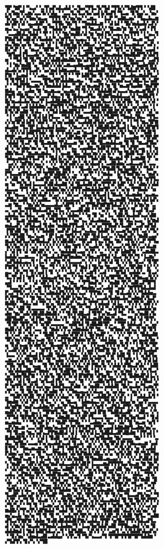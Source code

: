▜▛▝▇▛▐▝▚▃▞▝▃▜▚▟▚▟▃▟▟▝▃▜▄▞▜▜▃▜▞▜▟▝▜▜▞▞▜▟▇▜▜▝▝▟▉▞▄▜▅▞▛▃▆▞▃▃▜▞▞▟▄▝▝▃▃▜▃▜▃▞▙▞▄▟▐▞▙▟▜▝▜▃▄▝▊▜▄▞▃▝▅▞▜▞▄▞▚▞▞▜▅▞▅▃▄▝▜▜▜▝▛▞▅▞▅▞▝▃▆▃▝▝▐▃▛▝▚▟▇▃▅▞▝▜▄▃▙▃▆▟▞▟▛▞▟▝▄▃▟▟▛▝▄▝▜▜▙▝▇▞▜▝▝▜▅▟▟▃▆▝▝▟▐▟▝▝█▞▅▟▄▟▞▃▛▞▅▃▚▃▚▃▄▞▚▃▙▝▉▝▜▟▟▞▛▝▅▟▇▝▜▝▆▃▟▞▞▝▇▃▆▞▆▝▆▝▞▃▟▝▐▜▝▃▃▟▉▟▃▜▟▟▝▝▛▝▐▝▞▝▇▞▅▟▉▞▟▝▆▝▅▟▐▜▞▃▄▃▚▃▜▜▜▝▐▝▄▃▜▛▇▟▜▟▚▟▊▟▚▜▄▟▟▞▚▞▆▜▜▃▚▃▄▃▜▝▆▝▞▝▅▝▅▟▝▞▞▝▅▃▅▝▜▃▞▟▃▜▅▞▄▞▙▝▅▃▆▝▟▝▐▝▉▟▅▜▄▜▞▟▇▃▞▝▞▜▙▞▜▃▚▜▃▃▅▟▃▞▚▟▚▝▉▞▚▛▐▝▄▝▅▃▞▝▇▛▇▝▚▃▚▜▛▛▐▝▃▟▉▝▇▜▚▃▞▝▇▜▝▃▚▜▅▟▝▃▄▟▝▝▇▜▄▟▐▜▃▃▟▞▚▝▆▃▞▝▇▜▝▞▃▜▃▟▛▜▚▃▄▜▙▃▅▟▄▜▅▟█▟▛▜▞▟▟▜▅▝▝▜▟▝█▝▉▞▜▃▛▞▟▟▉▟▆▟▇▞▆▞▄▛▇▜▛▝▛▞▞▞▟▝▐▝▆▞▃▃▛▝▃▟▜▝▐▝▆▞▅▟█▝▄▝▜▟▛▞▞▟▞▃▆▃▄▟▆▃▄▟▊▟▝▜▅▟▟▝▛▜▙▞▛▜▄▟▅▜▛▞▟▃▟▞▄▜▜▜▃▟▚▝▄▞▅▟▐▟▆▃▄▟▃▝▝▜▟▃▙▟▊▝▉▛▇▜▃▜▟▃▛▞▚▜▞▜▚▛▇▝▐▃▅▟▝▝▞▃▅▃▝▜▝▝▄▜▝▝▝▛▐▟▉▜▅▝▉▝▉▟▟▝▚▟▃▟▅▃▆▟▟▜▃▞▜▝▊▜▜▟▐▝▃▃▃▝█▜▅▜▛▟▟▟▇▃▅▃▝▝▊▃▆▞▝▞▅▃▅▟▚▃▞▟█▃▜▃▚▟▛▞▝▝▜▟▜▜▙▃▆▞▚▜▅▟▟▟▐▟▃▝▚▟▚▞▅▃▅▟▜▝▆▝█▝▅▃▆▜▄▟▆▝▆▟▜▛▇▟▄▝▃▝▃▟▅▝▇▝▅▃▆▃▄▝▄▃▆▞▜▝▊▞▞▞▜▟▟▟▊▟▚▃▃▞▅▃▅▃▆▜▙▛▐▛▇▜▝▜▙▜▄▃▚▞▃▃▛▟▄▃▜▝█▝█▟▄▃▟▜▄▝▉▟▇▜▅▟▟▃▃▞▟▝▅▟█▟▜▝█▞▅▃▟▃▙▞▙▃▞▛▐▃▟▟█▟▇▟▚▜▝▞▃▞▄▃▅▞▙▃▞▞▟▞▟▜▙▝▅▝▃▞▞▟▝▟▚▟▄▞▃▟▐▟▟▟▆▞▃▛▇▜▜▝▞▜▅▃▆▟▐▜▟▟▜▟▇▃▚▝▛▟▞▝▄▞▄▟▅▝▐▝▊▜▞▟▚▟▇▝▊▟▃▝▝▞▜▟▐▟▇▟█▜▟▝▃▃▟▜▟▞▛▟█▟▛▟▚▜▛▝▟▞▞▝▟▝▄▝▐▝▃▟█▝▟▝▊▟▐▟▐▜▃▃▝▜▟▝▞▟▇▃▄▝▇▟▝▞▜▟▛▜▝▜▅▟▃▜▙▃▝▜▜▃▞▞▅▜▛▟▐▟▜▝▟▟▜▝▚▞▅▞▄▟█▞▚▃▟▟▊▟▜▟▞▃▅▞▟▞▄▝▐▝▜▝▆▃▜▛▇▟▃▟▅▝▜▃▜▛▐▃▙▃▙▟▐▃▙▃▝▞▆▃▞▃▚▜▝▟█▟▉▟▅▜▃▟▐▝▆▞▟▞▟▛▇▜▚▝▛▞▞▟▐▟█▜▜▟▞▝▉▝▛▜▚▟▞▃▆▝▅▃▟▝▚▞▛▝▞▃▚▜▞▝▇▞▞▝▜▟▊▜▛▜▛▃▆▃▟▃▞▟▐▞▟▞▛▝▞▃▞▟▛▟▆▞▛▃▟▛▐▟▅▜▛▜▅▝▐▃▄▟▆▝▚▜▛▟▛▝▟▟▟▝▊▃▛▝█▝█▃▆▟▅▝▛▟▃▃▅▝▇▝▄▜▙▝█▃▅▟▟▃▅▝█▝▊▝▆▃▟▜▙▞▟▝▞▜▞▟▅▞▅▞▄▝▅▝▄▜▄▜▜▝▚▃▝▃▄▟▇▃▜▟▉▜▚▟▄▝▜▝▟▜▛▃▄▝▜▝▅▟▇▞▆▃▛▝▆▃▆▃▆▟▃▝▐▝▄▃▆▝█▃▝▟▄▞▅▞▞▃▜▞▞▝▇▝█▟▊▜▃▛▐▞▞▟▜▟▄▃▅▟▟▜▜▃▛▜▝▝█▟▐▞▃▜▛▞▜▜▜▝▜▟▞▟▉▝▆▃▆▟▝▛▐▃▆▟▇▝▛▝▄▝▃▞▞▝▆▛▇▞▄▃▚▝▝▞▞▝▛▟▚▟▛▞▃▜▞▟▄▟▚▝▃▟▉▟▅▞▃▟▃▃▅▜▝▃▃▃▛▞▝▞▜▝▞▝▞▜▚▝▅▟▆▞▜▟█▝▝▝█▃▟▞▃▞▞▛▇▟▊▜▄▜▄▟█▞▞▝▜▟▞▝▛▜▃▃▆▜▜▟▃▞▛▝▇▜▛▟█▟▛▞▝▃▝▞▄▞▛▝▐▝▆▟▄▝▐▞▜▜▅▛▇▞▃▝▅▟▚▞▝▟█▝▄▝▊▝▐▃▆▜▛▃▜▜▞▜▞▞▛▃▃▟▃▝▆▃▞▃▟▃▃▝▉▝▆▃▜▝▇▝▆▜▜▃▅▝▅▝▜▞▙▟▐▃▃▃▛▟▊▟▄▟▇▝▟▝█▃▙▟▊▟▚▞▛▜▚▛▐▟▛▝▟▞▝▟▆▞▞▟▟▟▃▃▄▝▛▜▝▟▅▝▃▜▟▟▇▞▅▞▞▟▜▜▚▟▆▟▟▟▆▜▛▃▞▞▚▞▅▝▛▜▙▟▞▝▅▞▛▝▅▃▃▝▞▟▞▟▄▛▐▞▃▞▝▝▟▞▃▞▝▟▄▞▙▜▃▟▐▝▇▃▙▝▟▃▅▟▅▝▄▃▅▃▟▜▙▞▄▟▉▝▊▞▄▟▇▃▝▜▞▞▟▃▟▃▄▜▝▝▉▝▅▜▟▝▆▃▅▟█▝▅▟▆▞▟▟▐▟▚▃▆▝▇▃▝▝▆▞▟▞▅▃▃▃▟▃▞▟▛▜▝▝▄▞▛▜▙▛▇▛▇▜▟▃▛▞▞▝▐▞▆▞▅▝▃▃▝▃▄▜▃▜▜▜▙▟▃▟▜▃▜▜▃▝▛▃▃▟▊▟▉▝▝▝▚▞▛▝▄▝▇▜▞▝▊▃▟▝▊▃▛▃▙▟▃▜▃▜▟▃▝▃▅▝▛▟▇▝▞▝▟▟▅▞▝▝▅▝▉▝▅▝▐▃▝▟▉▞▙▃▙▟▚▃▞▟▇▜▞▝▜▃▆▝▟▟█▃▝▞▝▜▟▜▜▜▝▝▅▞▚▃▝▟▃▟▅▟▃▝▆▝▇▝▟▃▚▃▄▝▐▞▆▟▅▟▃▟▚▝▟▜▟▃▟▝▊▟▅▝▅▟▇▟▜▜▃▟▝▞▚▞▄▞▜▜▙▟▚▜▃▟▛▝▃▟▚▟▜▟▐▜▛▟▉▝▇▝▜▝▞▜▟▟▇▝▄▟▚▛▐▟▃▞▚▃▙▃▜▟▟▛▐▞▃▃▅▜▄▜▜▝▃▞▞▜▞▞▞▜▜▟█▝▅▃▚▃▅▝▐▛▐▃▆▝▇▜▞▃▚▜▛▝▉▟▐▃▞▃▝▞▆▟▚▟▚▝▆▟▊▃▄▞▆▃▙▜▟▜▃▞▆▜▙▟▃▛▐▞▞▟▉▟▉▞▝▜▛▃▛▜▚▃▜▜▄▝▇▞▝▜▜▞▞▃▛▝▛▜▄▜▞▞▙▞▚▜▝▃▚▝▝▞▞▞▝▞▝▟▅▝▇▜▝▞▚▃▟▞▚▝▉▞▃▃▞▞▜▞▛▞▃▞▟▃▆▞▝▟▐▜▝▟▝▟▛▟▛▞▚▝▃▝▅▟▟▟▊▃▄▞▚▜▚▝▃▝▝▞▚▛▐▟▆▛▇▝▝▃▆▟█▃▙▟▟▞▃▃▆▃▃▝▐▞▜▃▟▃▙▛▇▜▅▟▅▞▚▜▅▃▆▜▜▟▝▟▃▞▜▞▛▞▜▝▐▃▆▞▚▟▜▟▟▃▄▃▜▝▐▃▜▝▃▛▇▝▚▜▃▃▃▞▚▝▞▝▐▞▜▞▟▝█▝▞▞▙▝▉▃▞▝▊▜▛▛▇▜▟▝▞▝▞▝▟▝▇▃▝▜▝▝▟▞▟▝▜▝▆▟▐▝█▞▆▝▇▃▄▞▙▞▃▜▛▟▇▝▐▞▝▞▄▃▝▟▚▞▜▝▊▞▄▟▐▝▊▝▞▝▝▃▙▞▃▜▝▃▆▜▝▃▟▝▝▝▇▜▟▝▄▟▟▞▃▝▊▃▞▜▃▜▚▟▐▝▆▜▝▝▟▟▄▃▅▜▄▜▃▝▞▝▇▝▆▜▅▝▐▞▅▜▛▜▙▞▙▞▟▜▅▃▄▜▞▞▄▟▝▝▝▝▄▝▝▟▝▟▛▞▜▝▅▝▝▞▆▃▝▝▛▜▅▟▚▞▝▝▅▟▇▝▛▞▚▟▊▃▛▜▛▜▝▜▃▃▜▞▃▟▝▃▆▝▛▛▐▞▅▝▆▟▄▜▅▜▅▟▆▞▃▞▃▟▟▝▚▟▞▝▇▜▜▜▟▃▙▟▛▃▞▜▜▞▃▞▞▃▜▃▚▟▆▟▟▜▞▞▟▃▚▃▞▝▛▛▇▞▃▝▊▝▊▟▃▟▞▞▞▜▟▟▅▃▛▞▛▜▅▞▝▝▇▝▇▃▚▃▚▞▙▜▟▛▐▞▆▞▅▃▚▝▃▃▟▞▙▟▆▃▙▞▚▟▆▟▚▜▃▛▇▟█▞▝▜▟▃▚▟▝▜▚▞▄▝▉▟▞▃▛▝▅▃▙▝▛▜▚▟▄▟▝▟▐▃▝▝▛▞▛▞▚▟▛▞▞▞▅▞▝▟▉▝▊▃▃▃▃▝▛▟▚▝▃▞▚▜▙▝▚▝▜▃▟▞▟▝▚▞▟▜▜▞▚▟▝▃▙▟▟▞▅▟▅▝▆▞▚▟▞▟▉▟▉▟▇▟▊▞▝▝▉▞▛▟█▃▟▝▉▜▚▞▆▃▟▝▜▃▝▝▚▞▅▟▊▞▙▟█▜▙▟▛▃▝▟▐▜▅▝▇▞▟▃▚▜▝▝▊▞▟▜▟▃▆▟▛▟▇▞▚▟▅▃▝▜▟▝▟▝▉▜▚▝▊▜▛▝█▜▚▞▜▝▅▜▛▃▃▃▃▝▚▟█▜▟▝▊▟█▟▉▜▛▃▝▝▜▛▐▟▟▃▟▝▃▝▄▞▆▟▊▞▟▝▟▜▝▃▃▝▊▝▆▟▞▞▛▃▚▟▆▟▟▞▛▝▇▃▝▝▆▜▅▟▚▟▚▃▜▝█▝▉▜▜▝▞▃▛▝▃▜▞▃▝▝█▟█▝▄▃▙▞▟▜▛▟▐▝█▞▅▟▛▝▃▝▝▞▞▝▛▝▚▝█▟▄▟▇▜▛▞▅▞▞▛▇▃▚▃▅▝▉▞▞▃▛▛▇▟▜▟▅▞▆▜▞▝▟▟▐▟▄▝▃▝▉▝▄▞▄▃▙▜▅▝▄▝▊▟▚▃▄▜▞▟▅▜▞▝█▃▄▟▜▞▃▟▞▝▄▝▐▜▚▃▄▜▜▜▚▞▙▜▝▝▐▝▊▜▞▜▛▞▃▟▛▞▟▜▝▃▝▝▆▜▜▝▃▜▚▝▝▃▝▟▐▝▄▟▐▜▅▛▇▝▇▝▃▝▚▞▙▟▜▜▃▟▄▛▐▃▃▝▞▞▚▟▄▟▐▜▃▟▊▝█▟▅▝▇▟▃▝▟▞▛▃▚▃▄▜▚▛▐▟█▝▊▝▐▝▄▜▟▜▄▃▆▃▞▞▄▜▙▞▛▟▞▝█▝▚▟▅▝▞▟▄▞▟▜▚▜▞▜▚▞▄▞▚▝▐▝█▜▞▝▄▝▛▟▐▟▞▜▙▝▇▜▄▝▚▃▄▝▉▝▛▞▙▜▟▟▝▞▟▃▚▛▐▜▙▞▙▝▞▟▟▞▟▜▙▃▛▟▞▝▐▟▉▝▟▞▟▟▄▟█▃▛▜▅▟▞▝▜▝▊▟█▜▅▝▚▜▙▝▐▟▝▝▄▃▚▞▚▞▅▟▝▞▝▞▚▜▃▞▚▞▜▟▅▜▙▛▇▝▝▞▟▞▙▝█▞▛▜▞▟▐▛▇▛▇▝▟▜▅▜▃▝▞▞▜▝█▟▇▟▛▟▐▃▚▜▜▞▝▟▐▝▊▃▟▝▅▜▃▟▐▜▞▝▚▃▞▝▇▝▝▞▃▟█▞▆▜▜▃▟▜▚▃▝▃▚▜▙▟▝▞▛▝▆▜▜▞▚▟▚▜▃▞▄▃▜▟▟▜▃▃▛▟▆▝▄▝▅▟▉▃▚▟▟▟▊▝█▞▄▃▙▞▜▃▅▞▛▞▛▝▃▝▊▝█▞▆▝▝▟▚▟▆▝▛▝▞▜▅▃▄▃▞▞▟▃▄▝▄▝▄▞▟▃▝▝▅▞▞▝▝▃▜▝▃▝▜▟▛▞▛▟▊▝▛▟▐▜▛▞▞▟▄▞▚▝▉▟▚▜▝▃▟▟█▟▚▞▞▟▚▝▐▝▚▟▟▃▙▜▝▜▅▟▆▝▞▟▝▟▜▝▊▜▃▝▞▝▄▝▇▃▄▝▐▟▅▟▄▃▚▞▜▞▛▃▜▟▄▞▅▝▄▞▛▃▃▃▟▞▆▛▇▝▅▟▚▃▟▟▆▞▛▃▙▞▛▝▆▟▄▟▜▃▞▞▆▜▝▃▟▜▟▃▛▜▚▝▉▜▃▞▚▜▅▟▛▞▚▝▇▝▄▃▚▝▜▛▇▜▃▜▅▝█▃▙▝▆▞▄▟▐▛▇▝▜▟▉▟▃▟▛▝▝▟▉▃▝▞▚▞▛▜▟▝▉▛▇▜▞▟▞▜▄▃▝▟▆▟▊▃▝▞▟▛▐▜▃▃▃▜▃▃▝▜▟▜▄▜▅▜▄▟▝▝▊▟▅▃▅▟▄▝▝▝▜▞▅▛▐▞▝▝▇▟▛▝▛▜▙▝▝▝▃▟▅▞▃▜▄▞▝▟▞▝█▝▅▃▅▝▅▜▝▃▛▞▆▃▆▝▃▃▚▟▛▟▅▞▅▃▙▟▚▜▚▜▜▟▜▃▛▜▛▃▄▟▐▟▇▟▇▜▃▟▆▞▅▞▃▝▜▝▉▃▆▝▆▃▚▟▚▃▛▛▇▟▉▟▝▟▐▝▛▞▛▟▐▃▜▟█▟▃▟▛▟█▟▆▝▐▜▚▟▐▝█▟▇▟▉▜▞▝▞▝▞▟▐▝▉▟▊▝▄▞▟▟▃▝▛▞▄▞▆▜▙▟▅▝▇▞▃▃▃▝▇▞▝▝▝▝▃▟▃▝▆▜▙▞▃▃▄▜▚▞▄▃▟▟▚▃▟▝▊▃▙▝▚▞▞▝▄▜▄▜▛▟▐▛▐▜▙▃▄▃▆▝▄▟▊▜▜▞▝▜▅▃▅▃▆▃▜▝▐▃▛▜▝▟▇▜▚▞▄▜▚▞▞▞▃▜▃▞▚▜▞▟▚▝▅▝▛▃▟▟▛▟▅▞▃▞▅▞▃▝█▝▚▃▞▛▇▟▅▝▟▞▙▛▇▟▞▟█▃▚▞▄▝▅▜▞▟▊▝▛▞▜▟▞▜▅▝▆▜▅▟▚▃▆▝▐▝▛▃▙▝▟▞▞▞▟▞▆▟█▝▊▜▅▟▉▃▅▃▄▞▞▝▝▞▞▃▛▟▉▟▐▟▚▝▆▟▛▃▝▟▛▞▟▜▄▞▆▟▚▟▃▃▟▟▞▟▊▛▐▃▃▃▆▟▜▜▜▜▄▞▙▃▆▝▇▝▇▞▚▞▝▟▞▟▛▜▞▟▇▞▙▝█▃▆▃▚▟▇▛▐▝▊▞▚▞▄▜▄▝▉▃▞▟▉▝▆▞▝▜▜▃▟▛▐▜▃▟▃▝▄▛▇▟▃▜▛▞▚▟▟▛▇▃▆▞▜▃▝▞▃▟▉▝▝▝▉▝▜▞▅▞▞▝▝▟▟▃▝▜▜▞▞▞▝▝▄▜▄▝▛▝▝▞▄▝▟▜▟▝▄▞▜▝█▃▞▝█▝▄▜▟▝▚▜▄▛▐▜▅▝▉▞▆▟▊▝█▝▛▃▞▝▝▞▃▜▛▞▅▃▃▝▊▞▛▞▅▝▛▃▙▞▆▝▛▟▆▞▆▝▐▜▛▟▚▝▜▃▅▝▚▞▛▝▇▜▟▞▞▟▃▝▝▟▃▟▜▞▛▜▟▟▅▝▇▝▞▛▇▜▞▃▙▃▆▟▝▟█▃▆▝▟▝▝▝▃▞▚▜▃▟▛▃▙▞▄▛▐▞▛▞▙▟▛▝▜▃▆▞▃▜▚▝█▜▃▜▞▝▛▝▊▞▅▝▜▃▃▟▜▞▅▞▝▜▞▞▛▃▚▞▜▝▊▝▟▃▆▝▞▞▃▜▙▜▙▞▛▜▅▝▄▜▞▟▃▃▆▟▟▝█▝▇▝█▞▛▟▜▜▚▞▜▞▚▞▝▝▜▝▊▝▐▃▅▞▃▞▄▜▟▞▚▟▛▟▞▟▞▝▆▜▝▝▆▜▅▝█▞▜▝▞▞▃▞▄▞▆▟█▞▞▜▚▞▛▞▟▛▇▟▟▝▚▟▟▝▉▝▟▞▝▞▝▝▞▝▉▟▊▟▉▝▟▃▛▞▟▞▅▞▝▟▅▞▄▃▙▝▅▞▅▝▜▝▊▝▉▝▚▝▄▟▄▜▚▜▛▞▚▟▞▟▞▟▛▃▛▞▟▟▉▝▇▜▃▝▚▟▇▟▜▃▞▛▇▛▇▝▟▟▅▝▊▟▊▟▉▟▟▟▊▛▇▞▄▟▟▃▜▜▛▝▅▜▙▞▛▜▚▜▟▃▟▜▃▟▝▞▆▞▟▝▆▃▟▞▜▜▅▟▞▃▙▟▅▞▜▝▐▃▄▜▅▜▟▟▚▟▉▝▜▜▙▃▆▟▝▞▅▝▉▟▟▟▆▟▐▝▇▟▐▟█▜▟▃▞▃▜▝▐▟▜▟█▃▝▟▚▜▝▞▝▃▅▜▝▃▚▜▟▟▛▟▄▟▚▞▝▝▊▞▅▞▝▟▅▟▃▟▊▃▟▟▄▞▝▞▛▃▜▝▜▞▚▃▃▞▜▝▛▜▛▜▜▜▛▜▛▜▟▟▆▝▞▜▟▜▚▝▊▞▚▝▞▜▉
